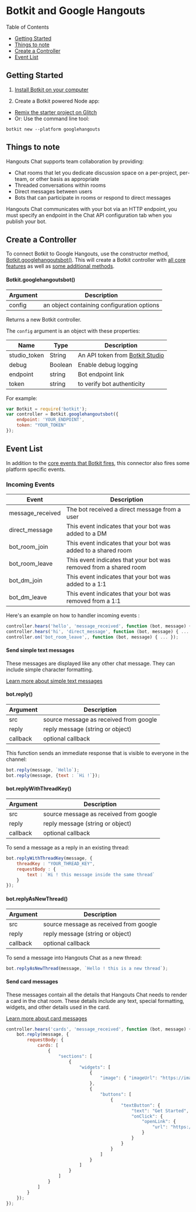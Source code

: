 # Botkit and Google Hangouts

Table of Contents

* [Getting Started](#getting-started)
* [Things to note](#things-to-note)
* [Create a Controller](#create-a-controller)
* [Event List](#event-list)

## Getting Started

1. [Install Botkit on your computer](/getstarted.html)

2. Create a Botkit powered Node app:

  * [Remix the starter project on Glitch](https://glitch.com/~botkit-hangouts)
  * Or: Use the command line tool:

  ```
  botkit new --platform googlehangouts
  ```

## Things to note

Hangouts Chat supports team collaboration by providing:

- Chat rooms that let you dedicate discussion space on a per-project, per-team, or other basis as appropriate
- Threaded conversations within rooms
- Direct messages between users
- Bots that can participate in rooms or respond to direct messages

Hangouts Chat communicates with your bot via an HTTP endpoint, you must specify an endpoint in the Chat API configuration tab when you publish your bot.
                                                               

## Create a Controller

To connect Botkit to Google Hangouts, use the constructor method, [Botkit.googlehangoutsbot()](#googlehangoutsbot).
This will create a Botkit controller with [all core features](core.md#botkit-controller-object) as well as [some additional methods](#additional-controller-methods).

#### Botkit.googlehangoutsbot()
| Argument | Description
|--- |---
| config | an object containing configuration options

Returns a new Botkit controller.

The `config` argument is an object with these properties:

| Name | Type | Description
|--- |--- |---
| studio_token | String | An API token from [Botkit Studio](#readme-studio.md)
| debug | Boolean | Enable debug logging
| endpoint | string | Bot endpoint link
| token| string | to verify bot authenticity


For example:

```javascript
var Botkit = require('botkit');
var controller = Botkit.googlehangoutsbot({
    endpoint: 'YOUR_ENDPOINT',
    token: "YOUR_TOKEN"
});
```


## Event List

In addition to the [core events that Botkit fires](core.md#receiving-messages-and-events), this connector also fires some platform specific events.


### Incoming Events

| Event | Description
|--- |---
| message_received | The bot received a direct message from a user
| direct_message | This event indicates that your bot was added to a DM
| bot_room_join | This event indicates that your bot was added to a shared room
| bot_room_leave | This event indicates that your bot was removed from a shared room
| bot_dm_join | This event indicates that your bot was added to a 1:1
| bot_dm_leave | This event indicates that your bot was removed from a 1:1
 
Here's an example on how to handler incoming events :
 
```javascript
controller.hears('hello', 'message_received', function (bot, message) { ... });
controller.hears('hi', 'direct_message', function (bot, message) { ... });
controller.on('bot_room_leave',, function (bot, message) { ... });
```
#### Send simple text messages

These messages are displayed like any other chat message. They can include simple character formatting.

[Learn more about simple text messages](https://developers.google.com/hangouts/chat/reference/message-formats/basic)

#### bot.reply()

| Argument | Description
|---  |---
| src | source message as received from google
| reply | reply message (string or object)
| callback | optional callback

This function sends an immediate response that is visible to everyone in the channel:

```javascript
bot.reply(message, `Hello`);
bot.reply(message, {text : `Hi !`});
````

#### bot.replyWithThreadKey()

| Argument | Description
|---  |---
| src | source message as received from google
| reply | reply message (string or object)
| callback | optional callback

To send a message as a reply in an existing thread:

```javascript
bot.replyWithThreadKey(message, {
    threadKey : "YOUR_THREAD_KEY",
    requestBody : {
        text : `Hi ! this message inside the same thread`
    }
});
````

#### bot.replyAsNewThread()

| Argument | Description
|---  |---
| src | source message as received from google
| reply | reply message (string or object)
| callback | optional callback

To send a message into Hangouts Chat as a new thread:

```javascript
bot.replyAsNewThread(message, `Hello ! this is a new thread`);
````

#### Send card messages

These messages contain all the details that Hangouts Chat needs to render a card in the chat room. These details include any text, special formatting, widgets, and other details used in the card.

[Learn more about card messages](https://developers.google.com/hangouts/chat/reference/message-formats/cards)


```javascript
controller.hears('cards', 'message_received', function (bot, message) {
    bot.reply(message, {
        requestBody: {
            cards: [
                {
                    "sections": [
                        {
                            "widgets": [
                                {
                                    "image": { "imageUrl": "https://image.slidesharecdn.com/botkitsignal-160526164159/95/build-a-bot-with-botkit-1-638.jpg?cb=1464280993" }
                                },
                                {
                                    "buttons": [
                                        {
                                            "textButton": {
                                                "text": "Get Started",
                                                "onClick": {
                                                    "openLink": {
                                                        "url": "https://botkit.ai/docs/"
                                                    }
                                                }
                                            }
                                        }
                                    ]
                                }
                            ]
                        }
                    ]
                }
            ]
        }
    });
});
````

